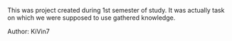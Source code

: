 This was project created during 1st semester of study. It was actually task on which we were supposed to use gathered knowledge.

Author: KiVin7
